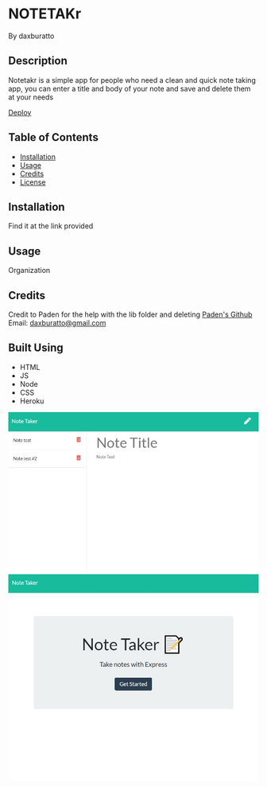# NOTETAKr

By daxburatto

## Description

Notetakr is a simple app for people who need a clean and quick note taking app, you can enter a title and body of your note and save and delete them at your needs

[Deploy](https://calm-fortress-47308.herokuapp.com/)

## Table of Contents

* [Installation](#installation)
* [Usage](#usage)
* [Credits](#credits)
* [License](#license)

## Installation

Find it at the link provided

## Usage

Organization

## Credits

Credit to Paden for the help with the lib folder and deleting
[Paden's Github](https://github.com/padenallen15)
Email: daxburatto@gmail.com

## Built Using

* HTML
* JS
* Node
* CSS
* Heroku

![Pic 1](public/assets/images/Screenshot-1.png)
![Pic 2](public/assets/images/Screenshot-2.png)
